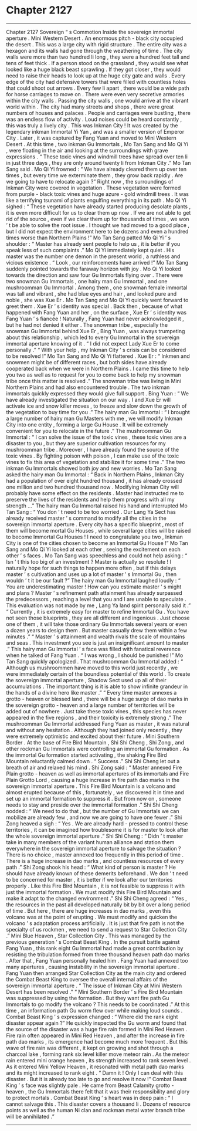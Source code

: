 
# Chapter 2127


---

Chapter 2127 Sovereign “ s Commotion Inside the sovereign immortal aperture . Mini Western Desert .
An enormous pitch - black city occupied the desert .
This was a large city with rigid structure . The entire city was a hexagon and its walls had gone through the weathering of time . The city walls were more than two hundred li long , they were a hundred feet tall and tens of feet thick .
If a person stood on the grassland , they would see what looked like a huge black beast sprawling . If they got closer , they would need to raise their heads to look up at the huge city gate and walls .
Every edge of the city had defensive towers that were filled with countless holes that could shoot out arrows .
Every few li apart , there would be a wide path for horse carriages to move on .
There were even very secretive armories within the city walls .
Passing the city walls , one would arrive at the vibrant world within .
The city had many streets and shops , there were great numbers of houses and palaces . People and carriages were bustling , there was an endless flow of activity . Loud noises could be heard constantly , this was truly a lively city .
This was Inkman City !
It was created by the legendary inkman Immortal Yi Yan , and was a smaller version of Emperor City . Later , it was captured by Fang Yuan and moved to Mini Western Desert .
At this time , two inkman Gu Immortals , Mo Tan Sang and Mo Qi Yi , were floating in the air and looking at the surroundings with grave expressions .
“ These toxic vines and windmill trees have spread over ten li in just three days , they are only around twenty li from Inkman City .” Mo Tan Sang said .
Mo Qi Yi frowned : “ We have already cleared them up over ten times , but every time we exterminate them , they grow back rapidly . Are we going to have to relocate again ?”
Right now , the surroundings of Inkman City were covered in vegetation .
These vegetation were formed from purple - black toxic vines and huge azure - gold windmill trees . It was like a terrifying tsunami of plants engulfing everything in its path .
Mo Qi Yi sighed : “ These vegetation have already started producing desolate plants , it is even more difficult for us to clear them up now . If we are not able to get rid of the source , even if we clear them up for thousands of times , we won ’ t be able to solve the root issue . I thought we had moved to a good place , but I did not expect the environment here to be dozens and even a hundred times worse than Northern Plains !”
Mo Tan Sang patted Mo Qi Yi ’ s shoulder : “ Master has already sent people to help us , it is better if you speak less of such complaints .”
Mo Qi Yi immediately kept quiet .
His master was the number one demon in the present world , a ruthless and vicious existence .
“ Look , our reinforcements have arrived !” Mo Tan Sang suddenly pointed towards the faraway horizon with joy .
Mo Qi Yi looked towards the direction and saw four Gu Immortals flying over .
There were two snowman Gu Immortals , one hairy man Gu Immortal , and one mushroomman Gu Immortal . Among them , one snowman female immortal was tall and vibrant , she had blue eyes and hair , and looked pure and noble , she was Xue Er .
Mo Tan Sang and Mo Qi Yi quickly went forward to greet them .
Xue Er ’ s identity was special .
Back then , because of what happened with Fang Yuan and her , on the surface , Xue Er ’ s identity was Fang Yuan ’ s fiancée !
Naturally , Fang Yuan had never acknowledged it , but he had not denied it either .
The snowman tribe , especially the snowman Gu Immortal behind Xue Er , Bing Yuan , was always trumpeting about this relationship , which led to every Gu Immortal in the sovereign immortal aperture knowing of it .
“ I did not expect Lady Xue Er to come personally .”
“ With your help , my Inkman City ’ s crisis can be considered to be resolved !”
Mo Tan Sang and Mo Qi Yi flattered .
Xue Er : “ Inkmen and snowmen might be of different races , but both sides have already cooperated back when we were in Northern Plains . I came this time to help you two as well as to request for you to come back to help my snowman tribe once this matter is resolved .”
The snowman tribe was living in Mini Northern Plains and had also encountered trouble .
The two inkman immortals quickly expressed they would give full support .
Bing Yuan : “ We have already investigated the situation on our way . I and Xue Er will activate ice and snow killer moves , to freeze and slow down the growth of the vegetation to buy time for you .”
The hairy man Gu Immortal : “ I brought a large number of hairy man Gu Masters with me , we will modify Inkman City into one entity , forming a large Gu House . It will be extremely convenient for you to relocate in the future .”
The mushroomman Gu Immortal : “ I can solve the issue of the toxic vines , these toxic vines are a disaster to you , but they are superior cultivation resources for my mushroomman tribe . Moreover , I have already found the source of the toxic vines . By fighting poison with poison , I can make use of the toxic vines to fix this area of vegetation and stabilize it for some time .”
The two inkman Gu Immortals showed both joy and new worries .
Mo Tan Sang asked the hairy man Gu Immortal : “ Back in Northern Plains , Inkman City had a population of over eight hundred thousand , it has already crossed one million and two hundred thousand now . Modifying Inkman City will probably have some effect on the residents . Master had instructed me to preserve the lives of the residents and help them progress with all my strength …”
The hairy man Gu Immortal raised his hand and interrupted Mo Tan Sang : “ You don ’ t need to be too worried . Our Lang Ya Sect has already received master ’ s command to modify all the cities in the sovereign immortal aperture . Every city has a specific blueprint , most of them will become mortal Gu Houses , while several large cities will be raised to become Immortal Gu Houses ! I need to congratulate you two , Inkman City is one of the cities chosen to become an Immortal Gu House !”
Mo Tan Sang and Mo Qi Yi looked at each other , seeing the excitement on each other ’ s faces .
Mo Tan Sang was speechless and could not help asking : “ Isn ’ t this too big of an investment ? Master is actually so resolute ! I naturally hope for such things to happen more often , but if this delays master ’ s cultivation and uses up a lot of master ’ s Immortal Gu , then wouldn ’ t it be our fault ?”
The hairy man Gu Immortal laughed loudly : “ You are underestimating master ! How can you estimate master ’ s might and plans ? Master ’ s refinement path attainment has already surpassed the predecessors , reaching a level that you and I are unable to speculate . This evaluation was not made by me , Lang Ya land spirit personally said it .”
“ Currently , it is extremely easy for master to refine Immortal Gu . You have not seen those blueprints , they are all different and ingenious . Just choose one of them , it will take those ordinary Gu Immortals several years or even a dozen years to design them . But master casually drew them within a few minutes .”
“ Master ’ s attainment and wealth rivals the scale of mountains and seas . This investment you see is just an insignificant amount to master .”
This hairy man Gu Immortal ’ s face was filled with fanatical reverence when he talked of Fang Yuan .
“ I was wrong , I should be punished !” Mo Tan Sang quickly apologized .
That mushroomman Gu Immortal added : “ Although us mushroommen have moved to this world just recently , we were immediately certain of the boundless potential of this world . To create the sovereign immortal aperture , Shadow Sect used up all of their accumulations . The important thing is it is able to show infinite grandeur in the hands of a divine hero like master .”
“ Every time master annexes a grotto - heaven or blessed land , there will be a huge surge of dao marks in the sovereign grotto - heaven and a large number of territories will be added out of nowhere . Just take these toxic vines , this species has never appeared in the five regions , and their toxicity is extremely strong .”
The mushroomman Gu Immortal addressed Fang Yuan as master , it was natural and without any hesitation .
Although they had joined only recently , they were extremely optimistic and excited about their future .
Mini Southern Border .
At the base of Fire Bird Mountain , Shi Shi Cheng , Shi Zong , and other rockman Gu Immortals were controlling an immortal Gu formation .
As the immortal Gu formation started activating , the shaking Fire Bird Mountain reluctantly calmed down .
“ Success .” Shi Shi Cheng let out a breath of air and relaxed his mind .
Shi Zong said : “ Master annexed Fire Plain grotto - heaven as well as immortal apertures of its immortals and Fire Plain Grotto Lord , causing a huge increase in fire path dao marks in the sovereign immortal aperture . This Fire Bird Mountain is a volcano and almost erupted because of this , fortunately , we discovered it in time and set up an immortal formation to suppress it . But from now on , someone needs to stay and preside over the immortal formation .”
Shi Shi Cheng nodded : “ We need to do that , but the number of Gu Immortals we can mobilize are already few , and now we are going to have one fewer .”
Shi Zong heaved a sigh : “ Yes . We are already hard - pressed to control these territories , it can be imagined how troublesome it is for master to look after the whole sovereign immortal aperture .”
Shi Shi Cheng : “ Didn ’ t master take in many members of the variant human alliance and station them everywhere in the sovereign immortal aperture to salvage the situation ? There is no choice , master annexed too frequently in this period of time . There is a huge increase in dao marks , and countless resources of every path .”
Shi Zong shook his head : “ What kind of person is master ? He should have already known of these demerits beforehand . We don ’ t need to be concerned for master , it is better if we look after our territories properly . Like this Fire Bird Mountain , it is not feasible to suppress it with just the immortal formation . We must modify this Fire Bird Mountain and make it adapt to the changed environment .”
Shi Shi Cheng agreed : “ Yes , the resources in the past all developed naturally bit by bit over a long period of time . But here , there are huge increases in dao marks , even this volcano was at the point of erupting . We must modify and quicken the volcano ’ s adaptation process artificially . It is just that fire path is not the specialty of us rockmen , we need to send a request to Star Collection City .”
Mini Blue Heaven , Star Collection City .
This was managed by the previous generation ’ s Combat Beast King .
In the pursuit battle against Fang Yuan , this rank eight Gu Immortal had made a great contribution by resisting the tribulation formed from three thousand heaven path dao marks .
After that , Fang Yuan personally healed him .
Fang Yuan had annexed too many apertures , causing instability in the sovereign immortal aperture . Fang Yuan then arranged Star Collection City as the main city and ordered the Combat Beast King to oversee the overall internal affairs of the sovereign immortal aperture .
“ The issue of Inkman City at Mini Western Desert has been resolved .”
“ Mini Southern Border ’ s Fire Bird Mountain was suppressed by using the formation . But they want fire path Gu Immortals to go modify the volcano ? This needs to be coordinated .”
At this time , an information path Gu worm flew over while making loud sounds .
Combat Beast King ’ s expression changed : “ Where did the rank eight disaster appear again ?”
He quickly inspected the Gu worm and found that the source of the disaster was a huge fire rain formed in Mini Red Heaven .
Fire rain often appeared in Mini Red Heaven , and after the increase in fire path dao marks , its emergence had become much more frequent .
But this wave of fire rain was different , it kept on growing and shot through a charcoal lake , forming rank six level killer move meteor rain .
As the meteor rain entered mini orange heaven , its strength increased to rank seven level .
As it entered Mini Yellow Heaven , it resonated with metal path dao marks and its might increased to rank eight .
“ Damn it ! Only I can deal with this disaster . But it is already too late to go and resolve it now !” Combat Beast King ’ s face was slightly pale .
He came from Beast Calamity grotto - heaven , the Gu Immortals there felt that it was their responsibility and glory to protect mortals .
Combat Beast King ’ s heart was in deep pain : “ I cannot salvage this . This disaster covers a thousand li . Dozens of resource points as well as the human Ni clan and rockman metal water branch tribe will be annihilated .”

---

